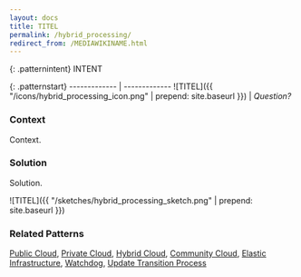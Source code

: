 ```yaml
---
layout: docs
title: TITEL
permalink: /hybrid_processing/
redirect_from: /MEDIAWIKINAME.html
---
```


{: .patternintent}
INTENT

{: .patternstart}
------------- | -------------
![TITEL]({{ "/icons/hybrid_processing_icon.png" | prepend: site.baseurl }})  | *Question?*

### Context

Context.

### Solution

Solution.
 
![TITEL]({{ "/sketches/hybrid_processing_sketch.png" | prepend: site.baseurl }})

### Related Patterns
[Public Cloud](/public_cloud/), [Private Cloud](/private_cloud/), [Hybrid Cloud](/hybrid_cloud/), [Community Cloud](/community_cloud/), [Elastic Infrastructure](/elastic_infrastructure/), [Watchdog](/watchdog/), [Update Transition Process](/update_transition_process/)